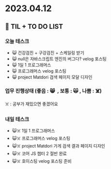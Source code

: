 # 2023.04.12

## 📓 TIL + TO DO LIST

### 오늘 테스크

- 😺 건강검진 + 구강검진 + 스케일링 받기
- 😺 null은 자바스크립트 엔진의 버그다? velog 포스팅
- 😺 1일 1 프로그래머스
- 😺 프로그래머스 velog 포스팅
- 😺 project Matdori 검색 페이지 모달 디자인

### 업무 진행상태 (좋음 : 😸  , 보통 : 🙀 , 나쁨 : ☠️)

☠️ : 공부가 재밌으면 좋겠어요

### 내일 테스크

- 😺☠️ 1일 1 프로그래머스
- 😺☠️ 프로그래머스 velog 포스팅
- 😺☠️ project Matdori 가게 검색 결과 페이지 디자인
- 😺☠️ 코어 JS 챕터 2 절반 완료
- 😺☠️ 호이스팅 velog 포스팅 준비
